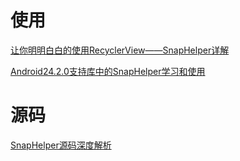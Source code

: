 # 使用

[让你明明白白的使用RecyclerView——SnapHelper详解](https://www.jianshu.com/p/e54db232df62)

[Android24.2.0支持库中的SnapHelper学习和使用](https://blog.csdn.net/whitley_gong/article/details/52421215)

# 源码
[SnapHelper源码深度解析](http://www.jcodecraeer.com/a/anzhuokaifa/2018/1109/12472.html)